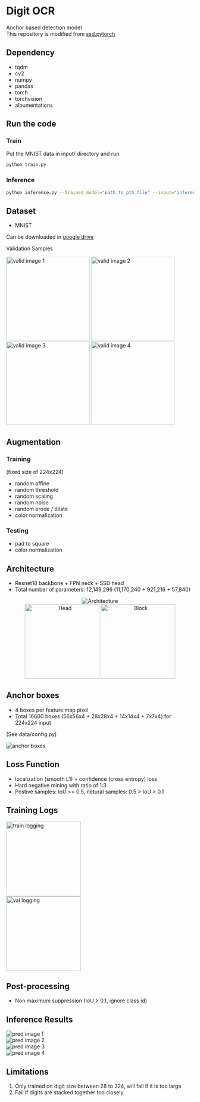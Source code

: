# Digit OCR
Anchor based detection model  
This repository is modified from [ssd.pytorch](https://github.com/amdegroot/ssd.pytorch)  

## Dependency
 - tqdm
 - cv2
 - numpy
 - pandas
 - torch
 - torchvision
 - albumentations

## Run the code
### Train
Put the MNIST data in input/ directory and run
```bash
python train.py
```
### Inference
```bash
python inference.py --trained_model="path_to_pth_file" --input="inference_folder_or_file" --save="save_prediction_path"
```

## Dataset
 - MNIST

Can be downloaded in [google drive](https://drive.google.com/file/d/1O5DRyhSlK5K0E23vb7VqwxDNYjIriYR0/view?usp=sharing)

Validation Samples
<p align="left">
    <img src="doc/val_1.png" width="224" title="valid image 1"/>  
    <img src="doc/val_2.png" width="224" title="valid image 2"/><br />  
    <img src="doc/val_3.png" width="224" title="valid image 3"/>  
    <img src="doc/val_4.png" width="224" title="valid image 4"/>  
</p>

## Augmentation
### Training
(fixed size of 224x224)  
 - random affine
 - random threshold
 - random scaling
 - random noise
 - random erode / dilate
 - color normalization

### Testing
 - pad to square
 - color normalization

## Architecture
 - Resnet18 backbone + FPN neck + SSD head
 - Total number of parameters: 12,149,296 (11,170,240 + 921,216 + 57,840)
 
<p align="center">
    <img src="doc/archi.png" title="Architecture" /><br />  
    <img src="doc/ssd_head.png" height="200" title="Head" />  
    <img src="doc/bottleneck.png" height="200" title="Block" />  
</p>  
  
## Anchor boxes
 - 4 boxes per feature map pixel
 - Total 16600 boxes (56x56x4 + 28x28x4 + 14x14x4 + 7x7x4) for 224x224 input
  
(See data/config.py)  
<p align="left">
    <img src="doc/anchor.png" title="anchor boxes">  
</p>

## Loss Function
 - localization (smooth L1) + confidence (cross entropy) loss
 - Hard negative mining with ratio of 1:3
 - Postive samples: IoU >= 0.5, netural samples: 0.5 > IoU > 0.1

## Training Logs
<p align="left">
    <img src="doc/log_train.png" height="200" title="train logging" /><br />  
    <img src="doc/log_val.png" height="200" title="val logging" />  
</p>  

## Post-processing
 - Non maximum suppression (IoU > 0.1, ignore class id)

## Inference Results
<p align="left">
    <img src="doc/pred_1.png" title="pred image 1"><br />  
    <img src="doc/pred_2.png" title="pred image 2"><br />  
    <img src="doc/pred_3.png" title="pred image 3"><br />  
    <img src="doc/pred_4.png" title="pred image 4"><br />  
</p>

## Limitations
 1. Only trained on digit size between 28 to 224, will fail if it is too large
 2. Fail if digits are stacked together too closely
 